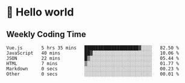 # 🍻 Hello world

## Weekly Coding Time
<!--START_SECTION:waka-->

```text
Vue.js       5 hrs 35 mins   ████████████████████▓░░░░   82.50 %
JavaScript   40 mins         ██▓░░░░░░░░░░░░░░░░░░░░░░   10.06 %
JSON         22 mins         █▒░░░░░░░░░░░░░░░░░░░░░░░   05.44 %
HTML         7 mins          ▒░░░░░░░░░░░░░░░░░░░░░░░░   01.77 %
Markdown     0 secs          ░░░░░░░░░░░░░░░░░░░░░░░░░   00.23 %
Other        0 secs          ░░░░░░░░░░░░░░░░░░░░░░░░░   00.01 %
```

<!--END_SECTION:waka-->
